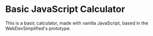# Basic JavaScript Calculator
This is a basic calculator, made with vanilla JavaScript, based in the WebDevSimplified's prototype.

